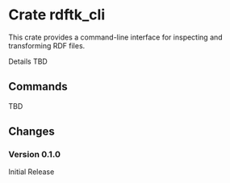 # Crate rdftk_cli

This crate provides a command-line interface for inspecting and transforming RDF files.

Details TBD

## Commands

TBD

## Changes

### Version 0.1.0

Initial Release
